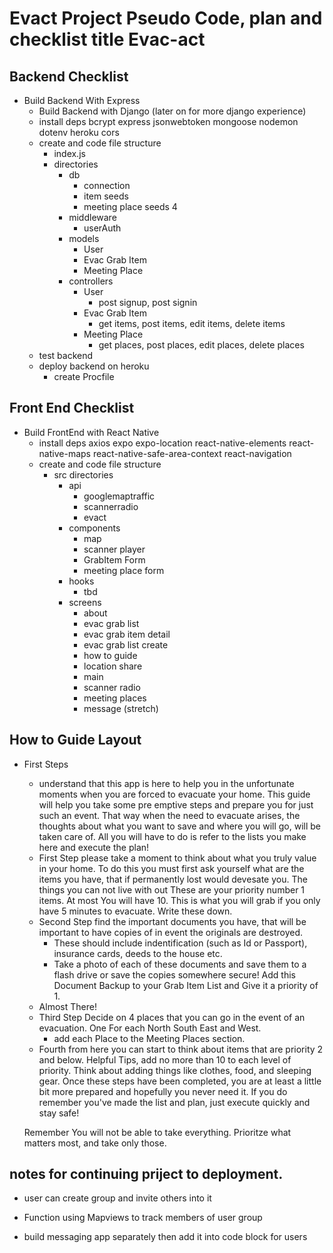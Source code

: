 # Evact Project  Pseudo Code, plan and checklist title Evac-act
## Backend Checklist
- Build Backend With Express
    -  Build Backend with Django (later on for more django experience)
    - install deps bcrypt express jsonwebtoken mongoose nodemon dotenv heroku cors 
    - create and code file structure 
        - index.js
        - directories
            - db
                - connection
                - item seeds 
                - meeting place seeds 4
            - middleware
                - userAuth
            - models
                - User
                - Evac Grab Item
                - Meeting Place
            - controllers
                - User
                    - post signup, post signin
                - Evac Grab Item
                    - get items, post items, edit items, delete items
                - Meeting Place
                    - get places, post places, edit places, delete places
    - test backend 
    - deploy backend on heroku
        - create Procfile
## Front End Checklist
- Build FrontEnd with React Native
    - install deps axios expo expo-location react-native-elements react-native-maps react-native-safe-area-context react-navigation 
    - create  and code file structure
        - src directories 
            - api
                - googlemaptraffic
                - scannerradio
                - evact 
            - components
                - map
                - scanner player
                - GrabItem Form
                - meeting place form
            - hooks
                - tbd
            - screens
                - about 
                - evac grab list
                - evac grab item detail
                - evac grab list create
                - how to guide
                - location share
                - main
                - scanner radio
                - meeting places 
                - message (stretch)
                



## How to Guide Layout
- First Steps 
    - understand that this app is here to help you in the unfortunate moments when you are forced to evacuate your home. This guide will help you take some pre emptive steps and prepare you for just such an event. That way when the need to evacuate arises, the thoughts about what you want to save and where you will go, will be taken care of. All you will have to do is refer to the lists you make here and execute the plan!
    - First Step please take a moment to think about what you truly value in your home. To do this you must first ask yourself what are the items  you have, that if permanently lost would devesate you. The things you can not live with out These are your priority number 1 items. At most You will have 10. This is what you will grab if you only have 5 minutes to evacuate. Write these down.
    - Second Step find the important documents you have, that will be important to have copies of in event the originals are destroyed.
        - These should include indentification (such as Id or Passport), insurance cards, deeds to the house etc. 
        - Take a photo of each of these documents and save them to a flash drive or save the copies somewhere secure! Add this Document Backup to your Grab Item List and Give it a priority of 1. 
    - Almost There! 
    - Third Step Decide on 4 places that you can go in the event of an evacuation. One For each North South East and West. 
        - add each Place to the Meeting Places section.
    - Fourth from here you can start to think about items that are priority 2 and below. Helpful Tips, add no more than 10 to each level of priority. Think about adding things like clothes, food, and sleeping gear.
        Once these steps have been completed, you are at least a little bit more prepared and hopefully you never need it. If you do remember you've made the list and plan, just execute quickly and stay safe!


    Remember You will not be able to take everything. Prioritze what matters most, and take only those. 

## notes for continuing priject to deployment.
- user can create group and invite others into it

- Function using Mapviews to track members of user group
- build messaging app separately then add it into code block for users
